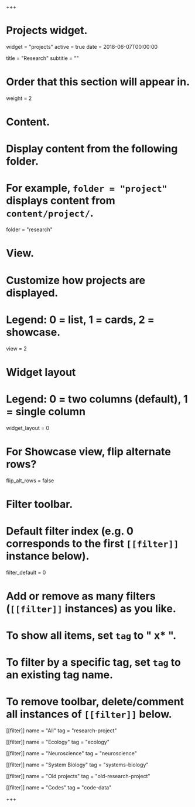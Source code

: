 +++
# Projects widget.
widget = "projects"
active = true
date = 2018-06-07T00:00:00

title = "Research"
subtitle = ""

# Order that this section will appear in.
weight = 2

# Content.
# Display content from the following folder.
# For example, `folder = "project"` displays content from `content/project/`.
folder = "research"

# View.
# Customize how projects are displayed.
# Legend: 0 = list, 1 = cards, 2 = showcase.
view = 2

# Widget layout
# Legend: 0 = two columns (default), 1 = single column
widget_layout = 0

# For Showcase view, flip alternate rows?
flip_alt_rows = false

# Filter toolbar.

# Default filter index (e.g. 0 corresponds to the first `[[filter]]` instance below).
filter_default = 0

# Add or remove as many filters (`[[filter]]` instances) as you like.
# To show all items, set `tag` to " x* ".
# To filter by a specific tag, set `tag` to an existing tag name.
# To remove toolbar, delete/comment all instances of `[[filter]]` below.
[[filter]]
  name = "All"
  tag = "research-project"

[[filter]]
  name = "Ecology"
  tag = "ecology"

[[filter]]
  name = "Neuroscience"
  tag = "neuroscience"

[[filter]]
  name = "System Biology"
  tag = "systems-biology"


[[filter]]
  name = "Old projects"
  tag = "old-research-project"

[[filter]]
  name = "Codes"
  tag = "code-data"
  
+++
